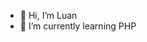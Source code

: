 - 👋 Hi, I’m Luan
- 🌱 I’m currently learning PHP

<!---
ladypew/ladypew is a ✨ special ✨ repository because its `README.md` (this file) appears on your GitHub profile.
You can click the Preview link to take a look at your changes.
--->
